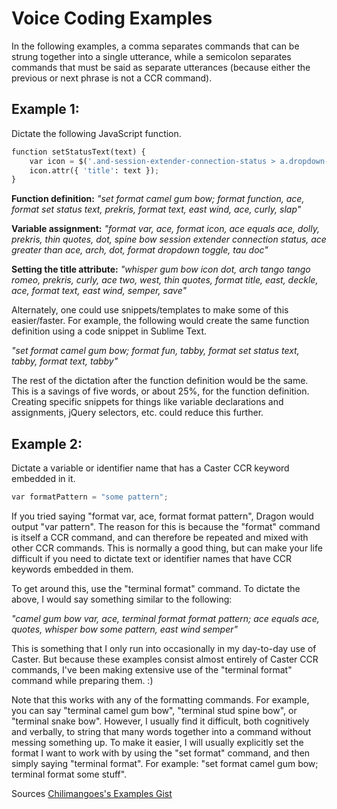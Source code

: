 # Voice Coding Examples

In the following examples, a comma separates commands that can be strung together into a single utterance, while a semicolon separates commands that must be said as separate utterances (because either the previous or next phrase is not a CCR command).

## Example 1:

Dictate the following JavaScript function.

```python
function setStatusText(text) {
    var icon = $('.and-session-extender-connection-status > a.dropdown-toggle');
    icon.attr({ 'title': text });
}
```

**Function definition:**
_"set format camel gum bow; format function, ace, format set status text, prekris, format text, east wind, ace, curly, slap"_

**Variable assignment:**
_"format var, ace, format icon, ace equals ace, dolly, prekris, thin quotes, dot, spine bow session extender connection status, ace greater than ace, arch, dot, format dropdown toggle, tau doc"_

**Setting the title attribute:**
_"whisper gum bow icon dot, arch tango tango romeo, prekris, curly, ace two, west, thin quotes, format title, east, deckle, ace, format text, east wind, semper, save"_

Alternately, one could use snippets/templates to make some of this easier/faster. For example, the following
would create the same function definition using a code snippet in Sublime Text.

_"set format camel gum bow; format fun, tabby, format set status text, tabby, format text, tabby"_

The rest of the dictation after the function definition would be the same. This is a savings of five words, or about 25%, for the function definition. Creating specific snippets for things like variable declarations and assignments, jQuery selectors, etc. could reduce this further.

## Example 2:

Dictate a variable or identifier name that has a Caster CCR keyword embedded in it.

```python
var formatPattern = "some pattern";
```

If you tried saying "format var, ace, format format pattern", Dragon would output "var pattern". The reason for this is because the "format" command is itself a CCR command, and can therefore be repeated and mixed with other CCR commands. This is normally a good thing, but can make your life difficult if you need to dictate text or identifier names that have CCR keywords embedded in them.

To get around this, use the "terminal format" command. To dictate the above, I would say something similar to the following:

_"camel gum bow var, ace, terminal format format pattern; ace equals ace, quotes, whisper bow some pattern, east wind semper"_

This is something that I only run into occasionally in my day-to-day use of Caster. But because these examples consist almost entirely of Caster CCR commands, I've been making extensive use of the "terminal format" command while preparing them. :)

Note that this works with any of the formatting commands. For example, you can say "terminal camel gum bow", "terminal stud spine bow", or "terminal snake bow". However, I usually find it difficult, both cognitively and verbally, to string that many words together into a command without messing something up. To make it easier, I will usually explicitly set the format I want to work with by using the "set format" command, and then simply saying "terminal format". For example: "set format camel gum bow; terminal format some stuff".

Sources [Chilimangoes's Examples Gist](https://gist.github.com/chilimangoes/f6ae51ca53d96a19a46c45ecd4b0d296)